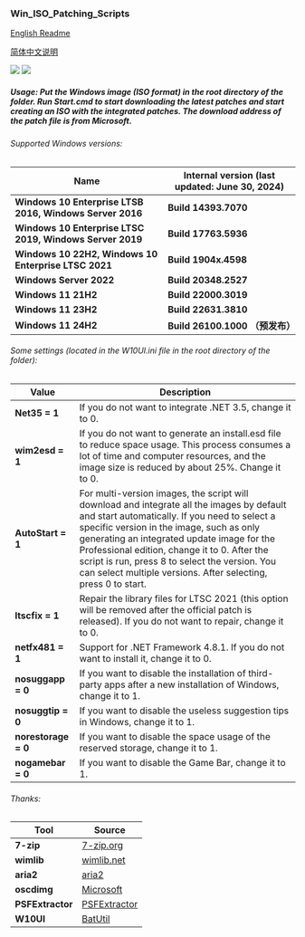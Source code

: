 ### Win_ISO_Patching_Scripts

[English Readme](https://github.com/adavak/Win_ISO_Patching_Scripts/blob/master/README.md)

[简体中文说明](https://github.com/adavak/Win_ISO_Patching_Scripts/blob/master/README_cn.md)

<a href="https://github.com/adavak/Win_ISO_Patching_Scripts/releases/latest"><img src="https://img.shields.io/github/v/release/adavak/Win_ISO_Patching_Scripts"></a>
<a href="https://github.com/adavak/Win_ISO_Patching_Scripts/releases/latest"><img src="https://img.shields.io/github/release-date-pre/adavak/Win_ISO_Patching_Scripts"></a>

##### Usage: Put the Windows image (ISO format) in the root directory of the folder. Run Start.cmd to start downloading the latest patches and start creating an ISO with the integrated patches. The download address of the patch file is from Microsoft.


###### Supported Windows versions:

|Name|Internal version (last updated: June 30, 2024)|
|---|---|
|**Windows 10 Enterprise LTSB 2016, Windows Server 2016**|**Build 14393.7070**|
|**Windows 10 Enterprise LTSC 2019, Windows Server 2019**|**Build 17763.5936**|
|**Windows 10 22H2, Windows 10 Enterprise LTSC 2021**|**Build 1904x.4598**|
|**Windows Server 2022**|**Build 20348.2527**|
|**Windows 11 21H2**|**Build 22000.3019**|
|**Windows 11 23H2**|**Build 22631.3810**|
|**Windows 11 24H2**|**Build 26100.1000 （预发布）**|

###### Some settings (located in the W10UI.ini file in the root directory of the folder):
|Value|Description|
|---|---|
|**Net35 = 1**|If you do not want to integrate .NET 3.5, change it to 0.|
|**wim2esd = 1**|If you do not want to generate an install.esd file to reduce space usage. This process consumes a lot of time and computer resources, and the image size is reduced by about 25%. Change it to 0.|
|**AutoStart = 1**|For multi-version images, the script will download and integrate all the images by default and start automatically. If you need to select a specific version in the image, such as only generating an integrated update image for the Professional edition, change it to 0. After the script is run, press 8 to select the version. You can select multiple versions. After selecting, press 0 to start.|
|**ltscfix = 1**|Repair the library files for LTSC 2021 (this option will be removed after the official patch is released). If you do not want to repair, change it to 0.|
|**netfx481 = 1**|Support for .NET Framework 4.8.1. If you do not want to install it, change it to 0.|
|**nosuggapp = 0**|If you want to disable the installation of third-party apps after a new installation of Windows, change it to 1.|
|**nosuggtip = 0**|If you want to disable the useless suggestion tips in Windows, change it to 1.|
|**norestorage = 0**|If you want to disable the space usage of the reserved storage, change it to 1.|
|**nogamebar = 0**|If you want to disable the Game Bar, change it to 1.|

###### Thanks:
|Tool|Source|
|---|---|
|**7-zip**|[7-zip.org](https://www.7-zip.org)|
|**wimlib**|[wimlib.net](https://wimlib.net)|
|**aria2**|[aria2](https://github.com/aria2/aria2)|
|**oscdimg**|[Microsoft](https://learn.microsoft.com/en-us/windows-hardware/manufacture/desktop/oscdimg-command-line-options)|
|**PSFExtractor**|[PSFExtractor](https://github.com/Secant1006/PSFExtractor)|
|**W10UI**|[BatUtil](https://github.com/abbodi1406/BatUtil)|
